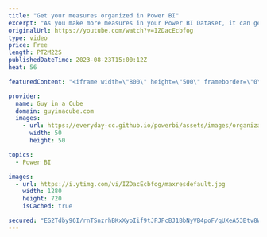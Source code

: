 ```yaml
---
title: "Get your measures organized in Power BI"
excerpt: "As you make more measures in your Power BI Dataset, it can get hard to find the one you need. Sure you can use search...  But you can also organize your measures to make it easier to find them. Patrick shows you how!  📢 Become a member: https://guyinacu.be/membership \r \r *******************\r \r Want"
originalUrl: https://youtube.com/watch?v=IZDacEcbfog
type: video
price: Free
length: PT2M22S
publishedDateTime: 2023-08-23T15:00:12Z
heat: 56

featuredContent: "<iframe width=\"800\" height=\"500\" frameborder=\"0\" src=\"https://www.youtube.com/embed/IZDacEcbfog\" allow=\"accelerometer; autoplay; encrypted-media; gyroscope; picture-in-picture\" allowfullscreen></iframe>"

provider:
  name: Guy in a Cube
  domain: guyinacube.com
  images:
    - url: https://everyday-cc.github.io/powerbi/assets/images/organizations/guyinacube.com-50x50.jpg
      width: 50
      height: 50

topics:
  - Power BI

images:
  - url: https://i.ytimg.com/vi/IZDacEcbfog/maxresdefault.jpg
    width: 1280
    height: 720
    isCached: true

secured: "EG2Tdby96I/rnTSnzrhBKxXyoIif9tJPJPcBJ1BbNyVB4poF/qUXeA53Btv8Wi0+IHV8dA5UcwelC/Om6/E151TIWHCKIEolT63fRzBm9yomFbHc0VMwuAewvm3mgxJQ7Y6TlIWscD0sxVF+2rBEue+1laigBHs2JdrHdbXb3RBw3KjEapS8MpDgYwVsDeqJKFdDoxyenVSLOaOd0k8kQ8Fd+sXLF8i2gkgCiXfnpjd+xx68osOu/rVjHDmVzB7cupGDgC4sNE1BFqQ1OjUcNuAv740yetG8Y2HuU0sZEFBUDdeDGsY6CiQrhUO+9IJKDaOdEt+PR9zVVqpFdg8cthBx7gAZ/2+DXjANM9ikIZ/kHmNrCOwp3yMj5NS2WaRXD8OJ4yt4iItf/1NNTdweD/Fz2WS1alCYTGGDGPftWLA=;TCSBMIW1sTi5Oi8rAGx0tw=="
---
```


